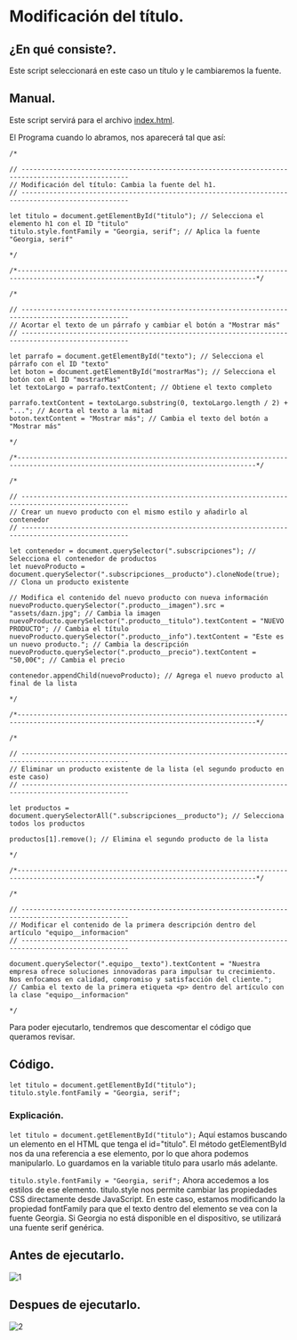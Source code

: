 # Modificación del título.

## ¿En qué consiste?.
Este script seleccionará en este caso un título y le cambiaremos la fuente.

## Manual.
Este script servirá para el archivo [index.html](https://github.com/erneupa/CodesFLY/blob/main/index.html).

El Programa cuando lo abramos, nos aparecerá tal que así:
```
/*

// -------------------------------------------------------------------------------------------------
// Modificación del título: Cambia la fuente del h1.
// -------------------------------------------------------------------------------------------------

let titulo = document.getElementById("titulo"); // Selecciona el elemento h1 con el ID "titulo"
titulo.style.fontFamily = "Georgia, serif"; // Aplica la fuente "Georgia, serif"

*/

/*----------------------------------------------------------------------------------------------------------------------------------*/

/*

// -------------------------------------------------------------------------------------------------
// Acortar el texto de un párrafo y cambiar el botón a "Mostrar más"
// -------------------------------------------------------------------------------------------------

let parrafo = document.getElementById("texto"); // Selecciona el párrafo con el ID "texto"
let boton = document.getElementById("mostrarMas"); // Selecciona el botón con el ID "mostrarMas"
let textoLargo = parrafo.textContent; // Obtiene el texto completo 

parrafo.textContent = textoLargo.substring(0, textoLargo.length / 2) + "..."; // Acorta el texto a la mitad
boton.textContent = "Mostrar más"; // Cambia el texto del botón a "Mostrar más"

*/

/*----------------------------------------------------------------------------------------------------------------------------------*/

/*

// -------------------------------------------------------------------------------------------------
// Crear un nuevo producto con el mismo estilo y añadirlo al contenedor
// -------------------------------------------------------------------------------------------------

let contenedor = document.querySelector(".subscripciones"); // Selecciona el contenedor de productos
let nuevoProducto = document.querySelector(".subscripciones__producto").cloneNode(true); // Clona un producto existente

// Modifica el contenido del nuevo producto con nueva información
nuevoProducto.querySelector(".producto__imagen").src = "assets/dazn.jpg"; // Cambia la imagen
nuevoProducto.querySelector(".producto__titulo").textContent = "NUEVO PRODUCTO"; // Cambia el título
nuevoProducto.querySelector(".producto__info").textContent = "Este es un nuevo producto."; // Cambia la descripción
nuevoProducto.querySelector(".producto__precio").textContent = "50,00€"; // Cambia el precio

contenedor.appendChild(nuevoProducto); // Agrega el nuevo producto al final de la lista

*/

/*----------------------------------------------------------------------------------------------------------------------------------*/

/*

// -------------------------------------------------------------------------------------------------
// Eliminar un producto existente de la lista (el segundo producto en este caso)
// -------------------------------------------------------------------------------------------------

let productos = document.querySelectorAll(".subscripciones__producto"); // Selecciona todos los productos

productos[1].remove(); // Elimina el segundo producto de la lista

*/

/*----------------------------------------------------------------------------------------------------------------------------------*/

/*

// -------------------------------------------------------------------------------------------------
// Modificar el contenido de la primera descripción dentro del artículo "equipo__informacion"
// -------------------------------------------------------------------------------------------------

document.querySelector(".equipo__texto").textContent = "Nuestra empresa ofrece soluciones innovadoras para impulsar tu crecimiento. Nos enfocamos en calidad, compromiso y satisfacción del cliente."; 
// Cambia el texto de la primera etiqueta <p> dentro del artículo con la clase "equipo__informacion"

*/
```

Para poder ejecutarlo, tendremos que descomentar el código que queramos revisar.

## Código.
```
let titulo = document.getElementById("titulo"); 
titulo.style.fontFamily = "Georgia, serif";

```

### Explicación.
```let titulo = document.getElementById("titulo");``` Aquí estamos buscando un elemento en el HTML que tenga el id="titulo". El método getElementById nos da una referencia a ese elemento, por lo que ahora podemos manipularlo. Lo guardamos en la variable titulo para usarlo más adelante.

```titulo.style.fontFamily = "Georgia, serif";``` Ahora accedemos a los estilos de ese elemento. titulo.style nos permite cambiar las propiedades CSS directamente desde JavaScript. En este caso, estamos modificando la propiedad fontFamily para que el texto dentro del elemento se vea con la fuente Georgia. Si Georgia no está disponible en el dispositivo, se utilizará una fuente serif genérica.

## Antes de ejecutarlo.
![1](/js/Explicaciones/assets/1.png)

## Despues de ejecutarlo.
![2](/js/Explicaciones/assets/2.png)
